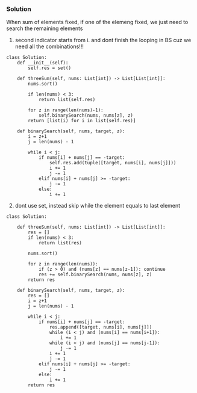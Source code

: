 ### Solution
When sum of elements fixed, if one of the elemeng fixed, we just need to search the remaining elements <br />
1. second indicator starts from i. and dont finish the looping in BS cuz we need all the combinations!!!
```
class Solution:
    def __init__(self):
        self.res = set()
    
    def threeSum(self, nums: List[int]) -> List[List[int]]:
        nums.sort()

        if len(nums) < 3:
            return list(self.res)
        
        for z in range(len(nums)-1):
            self.binarySearch(nums, nums[z], z)
        return [list(i) for i in list(self.res)]
            
    def binarySearch(self, nums, target, z):
        i = z+1
        j = len(nums) - 1
        
        while i < j:
            if nums[i] + nums[j] == -target:
                self.res.add(tuple([target, nums[i], nums[j]]))
                i += 1
                j -= 1
            elif nums[i] + nums[j] >= -target:
                j -= 1
            else:
                i += 1

```
2. dont use set, instead skip while the element equals to last element
```
class Solution:
    
    def threeSum(self, nums: List[int]) -> List[List[int]]:
        res = []
        if len(nums) < 3:
            return list(res)
        
        nums.sort()

        for z in range(len(nums)):
            if (z > 0) and (nums[z] == nums[z-1]): continue
            res += self.binarySearch(nums, nums[z], z)
        return res
            
    def binarySearch(self, nums, target, z):
        res = []
        i = z+1
        j = len(nums) - 1
        
        while i < j:
            if nums[i] + nums[j] == -target:
                res.append([target, nums[i], nums[j]])
                while (i < j) and (nums[i] == nums[i+1]):
                    i += 1
                while (i < j) and (nums[j] == nums[j-1]):
                    j -= 1
                i += 1
                j -= 1
            elif nums[i] + nums[j] >= -target:
                j -= 1
            else:
                i += 1
        return res
```